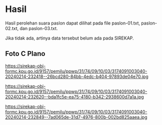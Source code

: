 # Hasil

Hasil perolehan suara paslon dapat dilihat pada file paslon-01.txt, paslon-02.txt, dan paslon-03.txt.

Jika tidak ada, artinya data tersebut belum ada pada SIREKAP.

## Foto C Plano

https://sirekap-obj-formc.kpu.go.id/9157/pemilu/ppwp/31/74/09/10/03/3174091003040-20240214-232418--26bcd280-84bb-4edc-b404-97893de04e70.jpg

https://sirekap-obj-formc.kpu.go.id/9157/pemilu/ppwp/31/74/09/10/03/3174091003040-20240214-232620--bda1fc5e-ea75-4180-b342-2938600d7a1a.jpg

https://sirekap-obj-formc.kpu.go.id/9157/pemilu/ppwp/31/74/09/10/03/3174091003040-20240214-232849--7ad065de-31d7-4976-800b-002bd825aaea.jpg
